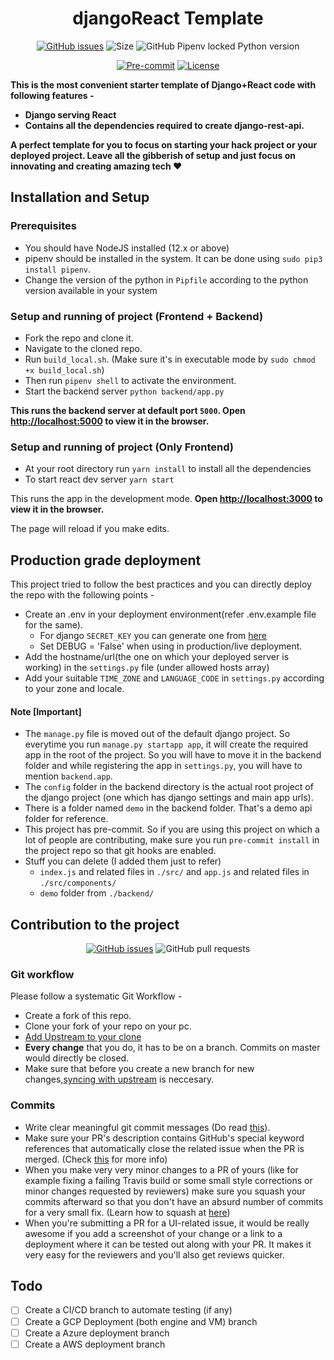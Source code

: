 <div align="center">
<h1>djangoReact Template</h1>

[![GitHub issues](https://img.shields.io/github/issues/shubhank-saxena/djangoReact-template?logo=github)](https://github.com/shubhank-saxena/djangoReact-template/issues)
![Size](https://github-size-badge.herokuapp.com/shubhank-saxena/djangoReact-template.svg) ![GitHub Pipenv locked Python version](https://img.shields.io/github/pipenv/locked/python-version/shubhank-saxena/djangoReact-template)

[![Pre-commit](https://img.shields.io/badge/pre--commit-enabled-brightgreen?logo=pre-commit&logoColor=white)](https://github.com/shubhank-saxena/djangoReact-template/blob/master/.pre-commit-config.yaml)
[![License](https://img.shields.io/github/license/shubhank-saxena/djangoReact-template)](https://github.com/shubhank-saxena/djangoReact-template/blob/master/LICENSE)
</div>

<strong>This is the most convenient starter template of Django+React code with following features - 
- Django serving React 
- Contains all the dependencies required to create django-rest-api. 

A perfect template for you to focus on starting your hack project or your deployed project. Leave all the gibberish of setup and just focus on innovating and creating amazing tech :heart:</strong>




## Installation and Setup

### Prerequisites
- You should have NodeJS installed (12.x or above)
- pipenv should be installed in the system. It can be done using `sudo pip3 install pipenv`.
- Change the version of the python in `Pipfile` according to the python version available in your system


### Setup and running of project (Frontend + Backend)

- Fork the repo and clone it.
- Navigate to the cloned repo.
- Run `build_local.sh`. (Make sure it's in executable mode by `sudo chmod +x build_local.sh`)
- Then run `pipenv shell` to activate the environment.
- Start the backend server
  `python backend/app.py`
  
**This runs the backend server at default port `5000`.
  Open [http://localhost:5000](http://localhost:5000) to view it in the browser.**<br />

### Setup and running of project (Only Frontend)

- At your root directory run `yarn install` to install all the dependencies
- To start react dev server `yarn start`

This runs the app in the development mode.
**Open [http://localhost:3000](http://localhost:3000) to view it in the browser.**

The page will reload if you make edits.

## Production grade deployment
This project tried to follow the best practices and you can directly deploy the repo with the following points -

- Create an .env in your deployment environment(refer .env.example file for the same).
    - For django `SECRET_KEY` you can generate one from [here](https://djecrety.ir/)
    - Set DEBUG = 'False' when using in production/live deployment.
- Add the hostname/url(the one on which your deployed server is working) in the `settings.py` file (under allowed hosts array)
- Add your suitable `TIME_ZONE` and `LANGUAGE_CODE` in `settings.py` according to your zone and locale.

#### Note [Important]

- The `manage.py` file is moved out of the default django project. So everytime you run `manage.py startapp app`, it will create the required app in the root of the project. So you will have to move it in the backend folder and while registering the app in `settings.py`, you will have to mention `backend.app`.
- The `config` folder in the backend directory is the actual root project of the django project (one which has django settings and main app urls).
- There is a folder named `demo` in the backend folder. That's a demo api folder for reference.
- This project has pre-commit. So if you are using this project on which a lot of people are contributing, make sure you run `pre-commit install` in the project repo so that git hooks are enabled.
- Stuff you can delete (I added them just to refer)
    - `index.js` and related files in `./src/` and `app.js` and related files in `./src/components/`
    - `demo` folder from `./backend/` 

## Contribution to the project

<div align="center">

[![GitHub issues](https://img.shields.io/github/issues/shubhank-saxena/djangoReact-template?logo=github)](https://github.com/shubhank-saxena/djangoReact-template/issues) ![GitHub pull requests](https://img.shields.io/github/issues-pr-raw/shubhank-saxena/djangoReact-template?logo=git&logoColor=white)

</div>

### Git workflow

Please follow a systematic Git Workflow -

- Create a fork of this repo.
- Clone your fork of your repo on your pc.
- [Add Upstream to your clone](https://help.github.com/en/github/collaborating-with-issues-and-pull-requests/configuring-a-remote-for-a-fork)
- **Every change** that you do, it has to be on a branch. Commits on master would directly be closed.
- Make sure that before you create a new branch for new changes,[syncing with upstream](https://help.github.com/en/github/collaborating-with-issues-and-pull-requests/syncing-a-fork) is neccesary.

### Commits

- Write clear meaningful git commit messages (Do read [this](http://chris.beams.io/posts/git-commit/)).
- Make sure your PR's description contains GitHub's special keyword references that automatically close the related issue when the PR is merged. (Check [this](https://github.com/blog/1506-closing-issues-via-pull-requests) for more info)
- When you make very very minor changes to a PR of yours (like for example fixing a failing Travis build or some small style corrections or minor changes requested by reviewers) make sure you squash your commits afterward so that you don't have an absurd number of commits for a very small fix. (Learn how to squash at [here](https://davidwalsh.name/squash-commits-git))
- When you're submitting a PR for a UI-related issue, it would be really awesome if you add a screenshot of your change or a link to a deployment where it can be tested out along with your PR. It makes it very easy for the reviewers and you'll also get reviews quicker.

## Todo
- [ ] Create a CI/CD branch to automate testing (if any)
- [ ] Create a GCP Deployment (both engine and VM) branch
- [ ] Create a Azure deployment branch
- [ ] Create a AWS deployment branch